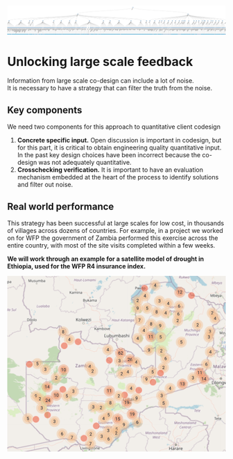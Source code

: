 ![](assets/images/ZambiaCrowdTree.png)

# Unlocking large scale feedback

Information from large scale co-design can include a lot of noise.  
It is necessary to have a strategy that can filter the truth from the noise.

## Key components

We need two components for this approach to quantitative client codesign

1. **Concrete specific input.** Open discussion is important in codesign, 
but for this part, it is critical to obtain engineering quality quantitative input. In the past
key design choices have been incorrect because the co-design was not adequately quantitative.
2. **Crosschecking verification.** It is important to have an evaluation mechanism embedded at the heart of the process to identify solutions and filter out noise.

## Real world performance

This strategy has been successful at large scales for low cost, in thousands of villages across dozens of countries. For example, in a project we worked on for WFP the government of Zambia performed this exercise across the entire country, with most of the site visits completed within a few weeks.

**We will work through an example for a satellite model of drought in Ethiopia, used for the WFP R4 insurance index.**

![](assets/images/Zambiacrowdmap.png)

